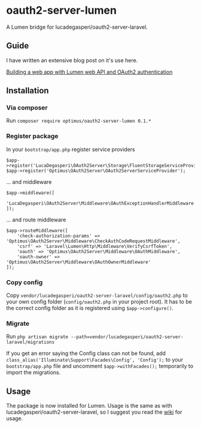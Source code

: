 # oauth2-server-lumen
A Lumen bridge for lucadegasperi/oauth2-server-laravel.

## Guide

I have written an extensive blog post on it's use here.

[Building a web app with Lumen web API and OAuth2 authentication](http://esbenp.github.io/2015/05/26/lumen-web-api-oauth-2-authentication/)

## Installation

### Via composer

Run ```composer require optimus/oauth2-server-lumen 0.1.*```

### Register package

In your ```bootstrap/app.php``` register service providers

```
$app->register('LucaDegasperi\OAuth2Server\Storage\FluentStorageServiceProvider');
$app->register('Optimus\OAuth2Server\OAuth2ServerServiceProvider');
```

... and middleware

```
$app->middleware([
    'LucaDegasperi\OAuth2Server\Middleware\OAuthExceptionHandlerMiddleware'
]);
```

... and route middleware

```
$app->routeMiddleware([
    'check-authorization-params' => 'Optimus\OAuth2Server\Middleware\CheckAuthCodeRequestMiddleware',
    'csrf' => 'Laravel\Lumen\Http\Middleware\VerifyCsrfToken',
    'oauth' => 'Optimus\OAuth2Server\Middleware\OAuthMiddleware',
    'oauth-owner' => 'Optimus\OAuth2Server\Middleware\OAuthOwnerMiddleware'
]);
```

### Copy config

Copy ```vendor/lucadegasperi/oauth2-server-laravel/config/oauth2.php``` to your own config folder (```config/oauth2.php``` in your project root). It has to be the correct config folder as it is registered using ```$app->configure()```.

### Migrate

Run ```php artisan migrate --path=vendor/lucadegasperi/oauth2-server-laravel/migrations```

If you get an error saying the Config class can not be found, add ```class_alias('Illuminate\Support\Facades\Config', 'Config');``` to your ```bootstrap/app.php``` file and uncomment ```$app->withFacades();``` temporarily to import the migrations.

## Usage

The package is now installed for Lumen. Usage is the same as with lucadegasperi/oauth2-server-laravel, so I suggest you read 
the [wiki](https://github.com/lucadegasperi/oauth2-server-laravel/wiki) for usage.
